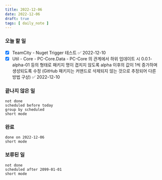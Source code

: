 ```yaml
---
title: 2022-12-06
date: 2022-12-06
draft: true
tags: [ daily_note ]
---
```


### 오늘 할 일
- [x] TeamCity - Nuget Trigger 테스트 ✅ 2022-12-10
- [x] Util - Core - PC-Core.Data - PC-Core 의 관계에서 하위 업데이트 시 0.0.1-alpha-01 등의 형태로 패키지 명이 겹치지 않도록 alpha 이후의 값이 1씩 증가하며 생성되도록 수정 (GitHub 패키지는 커맨드로 삭제되지 않는 것으로 추정되어 다른 방법 구상) ✅ 2022-12-10

### 끝나지 않은 일
```tasks
not done
scheduled before today
group by scheduled
short mode
```

### 완료
```tasks
done on 2022-12-06
short mode
```

### 보류된 일
```tasks
not done
scheduled after 2099-01-01
short mode
```